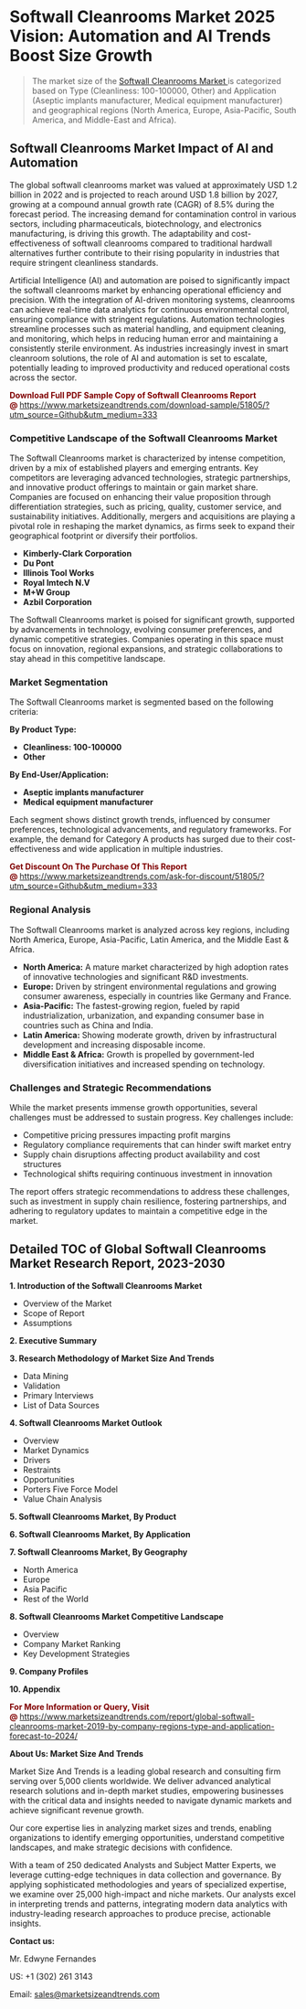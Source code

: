 <h1>Softwall Cleanrooms Market 2025 Vision: Automation and AI Trends Boost Size Growth</h1><blockquote><p>The market size of the <a href="https://www.marketsizeandtrends.com/download-sample/51805/?utm_source=Github&amp;utm_medium=333" target="_blank">Softwall Cleanrooms Market </a>is categorized based on Type (Cleanliness: 100-100000, Other) and Application (Aseptic implants manufacturer, Medical equipment manufacturer) and geographical regions (North America, Europe, Asia-Pacific, South America, and Middle-East and Africa).</p></blockquote><p><h2>Softwall Cleanrooms Market Impact of AI and Automation</h2><p>The global softwall cleanrooms market was valued at approximately USD 1.2 billion in 2022 and is projected to reach around USD 1.8 billion by 2027, growing at a compound annual growth rate (CAGR) of 8.5% during the forecast period. The increasing demand for contamination control in various sectors, including pharmaceuticals, biotechnology, and electronics manufacturing, is driving this growth. The adaptability and cost-effectiveness of softwall cleanrooms compared to traditional hardwall alternatives further contribute to their rising popularity in industries that require stringent cleanliness standards.</p><p>Artificial Intelligence (AI) and automation are poised to significantly impact the softwall cleanrooms market by enhancing operational efficiency and precision. With the integration of AI-driven monitoring systems, cleanrooms can achieve real-time data analytics for continuous environmental control, ensuring compliance with stringent regulations. Automation technologies streamline processes such as material handling, and equipment cleaning, and monitoring, which helps in reducing human error and maintaining a consistently sterile environment. As industries increasingly invest in smart cleanroom solutions, the role of AI and automation is set to escalate, potentially leading to improved productivity and reduced operational costs across the sector.</p></p><p><strong><span style="color: #800000;">Download Full PDF Sample Copy of Softwall Cleanrooms Report @</span>&nbsp;</strong><a href="https://www.marketsizeandtrends.com/download-sample/51805/?utm_source=Github&amp;utm_medium=333">https://www.marketsizeandtrends.com/download-sample/51805/?utm_source=Github&amp;utm_medium=333</a></p><h3>Competitive Landscape of the Softwall Cleanrooms Market</h3><p>The Softwall Cleanrooms market is characterized by intense competition, driven by a mix of established players and emerging entrants. Key competitors are leveraging advanced technologies, strategic partnerships, and innovative product offerings to maintain or gain market share. Companies are focused on enhancing their value proposition through differentiation strategies, such as pricing, quality, customer service, and sustainability initiatives. Additionally, mergers and acquisitions are playing a pivotal role in reshaping the market dynamics, as firms seek to expand their geographical footprint or diversify their portfolios.</p><p><strong><p><ul><li>Kimberly-Clark Corporation </li><li> Du Pont </li><li> Illinois Tool Works </li><li> Royal Imtech N.V </li><li> M+W Group </li><li> Azbil Corporation</p></li></ul></p></strong></p><p>The Softwall Cleanrooms market is poised for significant growth, supported by advancements in technology, evolving consumer preferences, and dynamic competitive strategies. Companies operating in this space must focus on innovation, regional expansions, and strategic collaborations to stay ahead in this competitive landscape.</p><h3>Market Segmentation</h3><p>The Softwall Cleanrooms market is segmented based on the following criteria:</p><p><strong>By Product Type:</strong></p><p><strong><p><ul><li>Cleanliness: 100-100000 </li><li> Other</p></li></ul></p></strong></p><p><strong>By End-User/Application:</strong></p><p><strong><p><ul><li>Aseptic implants manufacturer </li><li> Medical equipment manufacturer</p></li></ul></p></strong></p><p>Each segment shows distinct growth trends, influenced by consumer preferences, technological advancements, and regulatory frameworks. For example, the demand for Category A products has surged due to their cost-effectiveness and wide application in multiple industries.</p><p><strong><span style="color: #800000;">Get Discount On The Purchase Of This Report @&nbsp;</span></strong><a href="https://www.marketsizeandtrends.com/ask-for-discount/51805/?utm_source=Github&amp;utm_medium=333">https://www.marketsizeandtrends.com/ask-for-discount/51805/?utm_source=Github&amp;utm_medium=333</a></p><h3>Regional Analysis</h3><p>The Softwall Cleanrooms market is analyzed across key regions, including North America, Europe, Asia-Pacific, Latin America, and the Middle East &amp; Africa.</p><ul><li><strong>North America:</strong> A mature market characterized by high adoption rates of innovative technologies and significant R&amp;D investments.</li><li><strong>Europe:</strong> Driven by stringent environmental regulations and growing consumer awareness, especially in countries like Germany and France.</li><li><strong>Asia-Pacific:</strong> The fastest-growing region, fueled by rapid industrialization, urbanization, and expanding consumer base in countries such as China and India.</li><li><strong>Latin America:</strong> Showing moderate growth, driven by infrastructural development and increasing disposable income.</li><li><strong>Middle East &amp; Africa:</strong> Growth is propelled by government-led diversification initiatives and increased spending on technology.</li></ul><h3>Challenges and Strategic Recommendations</h3><p>While the market presents immense growth opportunities, several challenges must be addressed to sustain progress. Key challenges include:</p><ul><li>Competitive pricing pressures impacting profit margins</li><li>Regulatory compliance requirements that can hinder swift market entry</li><li>Supply chain disruptions affecting product availability and cost structures</li><li>Technological shifts requiring continuous investment in innovation</li></ul><p>The report offers strategic recommendations to address these challenges, such as investment in supply chain resilience, fostering partnerships, and adhering to regulatory updates to maintain a competitive edge in the market.</p><h2>Detailed TOC of Global Softwall Cleanrooms Market Research Report, 2023-2030</h2><p><strong>1. Introduction of the Softwall Cleanrooms Market</strong></p><ul><li>Overview of the Market</li><li>Scope of Report</li><li>Assumptions&nbsp;</li></ul><p><strong>2. Executive Summary</strong></p><p><strong>3. Research Methodology of <strong>Market Size And Trends</strong></strong></p><ul><li>Data Mining</li><li>Validation</li><li>Primary Interviews</li><li>List of Data Sources&nbsp;</li></ul><p><strong>4. Softwall Cleanrooms Market Outlook</strong></p><ul><li>Overview</li><li>Market Dynamics</li><li>Drivers</li><li>Restraints</li><li>Opportunities</li><li>Porters Five Force Model</li><li>Value Chain Analysis&nbsp;</li></ul><p><strong>5. Softwall Cleanrooms Market, By Product</strong></p><p><strong>6. Softwall Cleanrooms Market, By Application</strong></p><p><strong>7. Softwall Cleanrooms Market, By Geography</strong></p><ul><li>North America</li><li>Europe</li><li>Asia Pacific</li><li>Rest of the World&nbsp;</li></ul><p><strong>8. Softwall Cleanrooms Market Competitive Landscape</strong></p><ul><li>Overview</li><li>Company Market Ranking</li><li>Key Development Strategies&nbsp;</li></ul><p><strong>9. Company Profiles</strong></p><p><strong>10. Appendix</strong></p><p><strong><span style="color: #800000;">For More Information or Query, Visit @&nbsp;</span></strong><a href="https://www.marketsizeandtrends.com/report/global-softwall-cleanrooms-market-2019-by-company-regions-type-and-application-forecast-to-2024/">https://www.marketsizeandtrends.com/report/global-softwall-cleanrooms-market-2019-by-company-regions-type-and-application-forecast-to-2024/</a></p><p></p><p><strong>About Us:&nbsp;Market Size And Trends</strong></p><p>Market Size And Trends&nbsp;is a leading global research and consulting firm serving over 5,000 clients worldwide. We deliver advanced analytical research solutions and in-depth market studies, empowering businesses with the critical data and insights needed to navigate dynamic markets and achieve significant revenue growth.</p><p>Our core expertise lies in analyzing market sizes and trends, enabling organizations to identify emerging opportunities, understand competitive landscapes, and make strategic decisions with confidence.</p><p>With a team of 250 dedicated Analysts and Subject Matter Experts, we leverage cutting-edge techniques in data collection and governance. By applying sophisticated methodologies and years of specialized expertise, we examine over 25,000 high-impact and niche markets. Our analysts excel in interpreting trends and patterns, integrating modern data analytics with industry-leading research approaches to produce precise, actionable insights.</p><p><strong>Contact us:</strong></p><p>Mr. Edwyne Fernandes</p><p>US: +1 (302) 261 3143</p><p>Email: <a href="mailto:sales@marketsizeandtrends.com">sales@marketsizeandtrends.com</a>&nbsp;</p>
